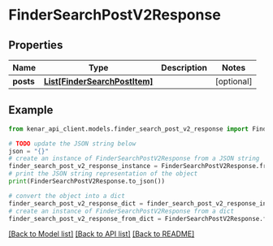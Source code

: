 # FinderSearchPostV2Response


## Properties

Name | Type | Description | Notes
------------ | ------------- | ------------- | -------------
**posts** | [**List[FinderSearchPostItem]**](FinderSearchPostItem.md) |  | [optional] 

## Example

```python
from kenar_api_client.models.finder_search_post_v2_response import FinderSearchPostV2Response

# TODO update the JSON string below
json = "{}"
# create an instance of FinderSearchPostV2Response from a JSON string
finder_search_post_v2_response_instance = FinderSearchPostV2Response.from_json(json)
# print the JSON string representation of the object
print(FinderSearchPostV2Response.to_json())

# convert the object into a dict
finder_search_post_v2_response_dict = finder_search_post_v2_response_instance.to_dict()
# create an instance of FinderSearchPostV2Response from a dict
finder_search_post_v2_response_from_dict = FinderSearchPostV2Response.from_dict(finder_search_post_v2_response_dict)
```
[[Back to Model list]](../README.md#documentation-for-models) [[Back to API list]](../README.md#documentation-for-api-endpoints) [[Back to README]](../README.md)


